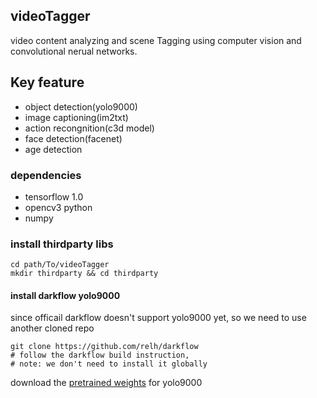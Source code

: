 videoTagger
--------
video content analyzing and scene Tagging using computer vision and convolutional nerual networks.

## Key feature
 - object detection(yolo9000)
 - image captioning(im2txt)
 - action recongnition(c3d model)
 - face detection(facenet)
 - age detection

### dependencies
 - tensorflow 1.0
 - opencv3 python
 - numpy

### install thirdparty libs
```
cd path/To/videoTagger
mkdir thirdparty && cd thirdparty
```
#### install darkflow yolo9000
since officail darkflow doesn't support yolo9000 yet, so we need to use another cloned repo
```
git clone https://github.com/relh/darkflow
# follow the darkflow build instruction,
# note: we don't need to install it globally
```
download the [pretrained weights](http://pjreddie.com/media/files/yolo9000.weights) for yolo9000



